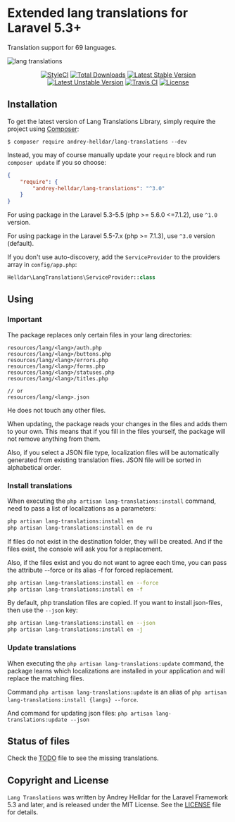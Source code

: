 # Extended lang translations for Laravel 5.3+

Translation support for 69 languages.

![lang translations](https://user-images.githubusercontent.com/10347617/40197728-f289d00c-5a1c-11e8-877a-7ac379ceb4a2.png)

<p align="center">
    <a href="https://styleci.io/repos/132602203"><img src="https://styleci.io/repos/132602203/shield" alt="StyleCI" /></a>
    <a href="https://packagist.org/packages/andrey-helldar/lang-translations"><img src="https://img.shields.io/packagist/dt/andrey-helldar/lang-translations.svg?style=flat-square" alt="Total Downloads" /></a>
    <a href="https://packagist.org/packages/andrey-helldar/lang-translations"><img src="https://poser.pugx.org/andrey-helldar/lang-translations/v/stable?format=flat-square" alt="Latest Stable Version" /></a>
    <a href="https://packagist.org/packages/andrey-helldar/lang-translations"><img src="https://poser.pugx.org/andrey-helldar/lang-translations/v/unstable?format=flat-square" alt="Latest Unstable Version" /></a>
    <a href="https://travis-ci.org/andrey-helldar/lang-translations"><img src="https://travis-ci.org/andrey-helldar/lang-translations.svg?branch=master" alt="Travis CI" /></a>
    <a href="LICENSE"><img src="https://poser.pugx.org/andrey-helldar/lang-translations/license?format=flat-square" alt="License" /></a>
</p>


## Installation

To get the latest version of Lang Translations Library, simply require the project using [Composer](https://getcomposer.org):

```
$ composer require andrey-helldar/lang-translations --dev
```

Instead, you may of course manually update your `require` block and run `composer update` if you so choose:

```json
{
    "require": {
        "andrey-helldar/lang-translations": "^3.0"
    }
}
```

For using package in the Laravel 5.3-5.5 (php >= 5.6.0 <=7.1.2), use `^1.0` version.

For using package in the Laravel 5.5-7.x (php >= 7.1.3), use `^3.0` version (default).

If you don't use auto-discovery, add the `ServiceProvider` to the providers array in `config/app.php`:

```php
Helldar\LangTranslations\ServiceProvider::class
```

## Using

### Important

The package replaces only certain files in your lang directories:

    resources/lang/<lang>/auth.php
    resources/lang/<lang>/buttons.php
    resources/lang/<lang>/errors.php
    resources/lang/<lang>/forms.php
    resources/lang/<lang>/statuses.php
    resources/lang/<lang>/titles.php
    
    // or    
    resources/lang/<lang>.json

He does not touch any other files.

When updating, the package reads your changes in the files and adds them to your own. This means that if you fill in the files yourself, the package will not
remove anything from them.

Also, if you select a JSON file type, localization files will be automatically generated from existing translation files. JSON file will be sorted in
alphabetical order.


### Install translations

When executing the `php artisan lang-translations:install` command, need to pass a list of localizations as a parameters:

```bash
php artisan lang-translations:install en
php artisan lang-translations:install en de ru
```

If files do not exist in the destination folder, they will be created. And if the files exist, the console will ask you for a replacement.

Also, if the files exist and you do not want to agree each time, you can pass the attribute --force or its alias -f for forced replacement.

```bash
php artisan lang-translations:install en --force
php artisan lang-translations:install en -f
```

By default, php translation files are copied. If you want to install json-files, then use the `--json` key:

```bash
php artisan lang-translations:install en --json
php artisan lang-translations:install en -j
```

### Update translations

When executing the `php artisan lang-translations:update` command, the package learns which localizations are installed in your application and will replace the
matching files.

Command `php artisan lang-translations:update` is an alias of `php artisan lang-translations:install {langs} --force`.

And command for updating json files: `php artisan lang-translations:update --json`


## Status of files

Check the [TODO](TODO.md) file to see the missing translations.


## Copyright and License

`Lang Translations` was written by Andrey Helldar for the Laravel Framework 5.3 and later, and is released under the MIT License. See the [LICENSE](LICENSE)
file for details.
